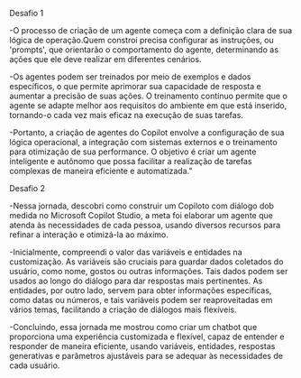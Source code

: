 Desafio 1

-O processo de criação de um agente começa com a definição clara de sua lógica de operação.Quem constroi precisa configurar as instruções, ou 'prompts', que orientarão o comportamento do agente, determinando as ações que ele deve realizar em diferentes cenários.

-Os agentes podem ser treinados por meio de exemplos e dados específicos, o que permite aprimorar sua capacidade de resposta e aumentar a precisão de suas ações. O treinamento contínuo permite que o agente se adapte melhor aos requisitos do ambiente em que está inserido, tornando-o cada vez mais eficaz na execução de suas tarefas.

-Portanto, a criação de agentes do Copilot envolve a configuração de sua lógica operacional, a integração com sistemas externos e o treinamento para otimização de sua performance. O objetivo é criar um agente inteligente e autônomo que possa facilitar a realização de tarefas complexas de maneira eficiente e automatizada."

Desafio 2

-Nessa jornada, descobri como construir um Copiloto com diálogo dob medida no Microsoft Copilot Studio, a meta foi elaborar um agente que atenda às necessidades de cada pessoa, usando diversos recursos para refinar a interação e otimizá-la ao máximo.

-Inicialmente, compreendi o valor das variáveis e entidades na customização. As variáveis são cruciais para guardar dados coletados do usuário, como nome, gostos ou outras informações. Tais dados podem ser usados ao longo do diálogo para dar respostas mais pertinentes. As entidades, por outro lado, servem para obter informações específicas, como datas ou números, e tais variáveis podem ser reaproveitadas em vários temas, facilitando a criação de diálogos mais flexíveis.

-Concluindo, essa jornada me mostrou como criar um chatbot que proporciona uma experiência customizada e flexível, capaz de entender e responder de maneira eficiente, usando variáveis, entidades, respostas generativas e parâmetros ajustáveis para se adequar às necessidades de cada usuário.

